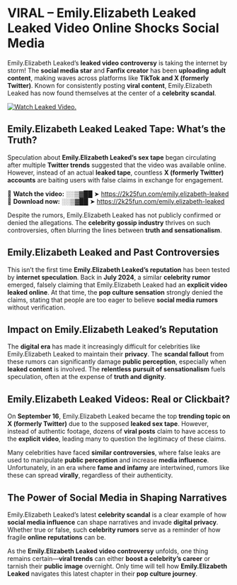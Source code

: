 # VIRAL – Emily.Elizabeth Leaked Leaked Video Online Shocks Social Media 

Emily.Elizabeth Leaked’s **leaked video controversy** is taking the internet by storm! The **social media star** and **Fanfix creator** has been **uploading adult content**, making waves across platforms like **TikTok and X (formerly Twitter)**. Known for consistently posting **viral content**, Emily.Elizabeth Leaked has now found themselves at the center of a **celebrity scandal**.  

[![Watch Leaked Video.](https://miro.medium.com/v2/resize:fit:828/format:webp/1*cilzJN44JGOrTw9NJCrNHA.gif "Watch Leaked Video")](https://2k25fun.com/emily.elizabeth-leaked)

## **Emily.Elizabeth Leaked Leaked Tape: What’s the Truth?**  
Speculation about **Emily.Elizabeth Leaked’s sex tape** began circulating after multiple **Twitter trends** suggested that the video was available online. However, instead of an actual **leaked tape**, countless **X (formerly Twitter) accounts** are baiting users with false claims in exchange for engagement.  

🔹 **Watch the video:** ░░▒▓██ ➤ https://2k25fun.com/emily.elizabeth-leaked  
🔹 **Download now:** ░░▒▓██ ➤ https://2k25fun.com/emily.elizabeth-leaked  

Despite the rumors, Emily.Elizabeth Leaked has not publicly confirmed or denied the allegations. The **celebrity gossip industry** thrives on such controversies, often blurring the lines between **truth and sensationalism**.  

## **Emily.Elizabeth Leaked and Past Controversies**  
This isn’t the first time **Emily.Elizabeth Leaked’s reputation** has been tested by **internet speculation**. Back in **July 2024**, a similar **celebrity rumor** emerged, falsely claiming that Emily.Elizabeth Leaked had an **explicit video leaked online**. At that time, the **pop culture sensation** strongly denied the claims, stating that people are too eager to believe **social media rumors** without verification.  

## **Impact on Emily.Elizabeth Leaked’s Reputation**  
The **digital era** has made it increasingly difficult for celebrities like Emily.Elizabeth Leaked to maintain their **privacy**. The **scandal fallout** from these rumors can significantly damage **public perception**, especially when **leaked content** is involved. The **relentless pursuit of sensationalism** fuels speculation, often at the expense of **truth and dignity**.  

## **Emily.Elizabeth Leaked Videos: Real or Clickbait?**  
On **September 16**, Emily.Elizabeth Leaked became the top **trending topic on X (formerly Twitter)** due to the supposed **leaked sex tape**. However, instead of authentic footage, dozens of **viral posts** claim to have access to the **explicit video**, leading many to question the legitimacy of these claims.  

Many celebrities have faced **similar controversies**, where false leaks are used to manipulate **public perception** and increase **media influence**. Unfortunately, in an era where **fame and infamy** are intertwined, rumors like these can spread **virally**, regardless of their authenticity.  

## **The Power of Social Media in Shaping Narratives**  
Emily.Elizabeth Leaked’s latest **celebrity scandal** is a clear example of how **social media influence** can shape narratives and invade **digital privacy**. Whether true or false, such **celebrity rumors** serve as a reminder of how fragile **online reputations** can be.  

As the **Emily.Elizabeth Leaked video controversy** unfolds, one thing remains certain—**viral trends** can either **boost a celebrity’s career** or tarnish their **public image** overnight. Only time will tell how **Emily.Elizabeth Leaked** navigates this latest chapter in their **pop culture journey**. 